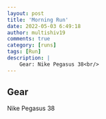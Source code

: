 ```yaml
---
layout: post
title: 'Morning Run'
date: 2022-05-03 6:49:18
author: multishiv19
comments: true
category: [runs]
tags: [Run]
description: |
    Gear: Nike Pegasus 38<br/>
---
```


## Gear
Nike Pegasus 38



<div width='100%' class='strava-embed-placeholder' data-embed-type='activity' data-embed-id='7083091625'></div>
<script src='https://strava-embeds.com/embed.js'></script>
